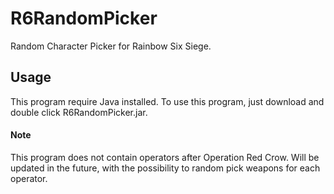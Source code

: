 # R6RandomPicker
Random Character Picker for Rainbow Six Siege.

## Usage
This program require Java installed.
To use this program, just download and double click R6RandomPicker.jar.

#### Note
This program does not contain operators after Operation Red Crow.
Will be updated in the future, with the possibility to random pick weapons for each operator.
